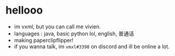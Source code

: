 # hellooo
- im vxml, but you can call me vivien.
- languages : java, basic python lol, english, 普通话
- making paperclipflipper! 
- if you wanna talk, im `vmxl#3398` on discord and ill be online a lot.

